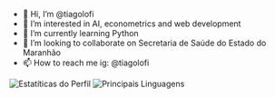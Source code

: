 - 👋 Hi, I’m @tiagolofi
- 👀 I’m interested in AI, econometrics and web development
- 🌱 I’m currently learning Python
- 💞️ I’m looking to collaborate on Secretaria de Saúde do Estado do Maranhão
- 📫 How to reach me ig: @tiagolofi

![Estatíticas do Perfil](https://github-readme-stats.vercel.app/api?username=tiagolofi&show_icons=true&theme=dark) ![Principais Linguagens](https://github-readme-stats.vercel.app/api/top-langs/?username=tiagolofi&hide_progress=false&theme=dark)

<!---
tiagolofi/tiagolofi is a ✨ special ✨ repository because its `README.md` (this file) appears on your GitHub profile.
You can click the Preview link to take a look at your changes.
--->
